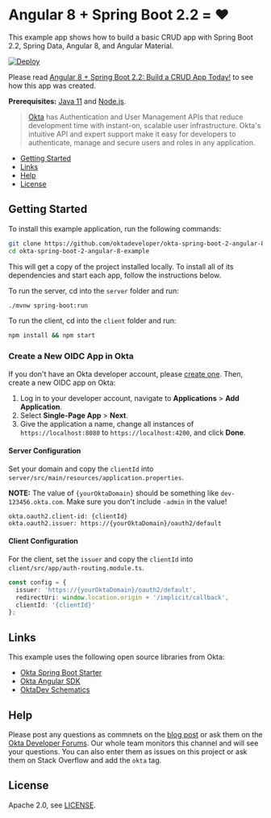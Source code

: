 # Angular 8 + Spring Boot 2.2 = ❤️
 
This example app shows how to build a basic CRUD app with Spring Boot 2.2, Spring Data, Angular 8, and Angular Material.

[![Deploy](https://www.herokucdn.com/deploy/button.svg)](https://heroku.com/deploy)

Please read [Angular 8 + Spring Boot 2.2: Build a CRUD App Today!](https://developer.okta.com/blog/2019/05/13/angular-8-spring-boot-2) to see how this app was created.

**Prerequisites:** [Java 11](https://sdkman.io/sdks#java) and [Node.js](https://nodejs.org/). 

> [Okta](https://developer.okta.com/) has Authentication and User Management APIs that reduce development time with instant-on, scalable user infrastructure. Okta's intuitive API and expert support make it easy for developers to authenticate, manage and secure users and roles in any application.

* [Getting Started](#getting-started)
* [Links](#links)
* [Help](#help)
* [License](#license)

## Getting Started

To install this example application, run the following commands:

```bash
git clone https://github.com/oktadeveloper/okta-spring-boot-2-angular-8-example.git
cd okta-spring-boot-2-angular-8-example
```

This will get a copy of the project installed locally. To install all of its dependencies and start each app, follow the instructions below.

To run the server, cd into the `server` folder and run:
 
```bash
./mvnw spring-boot:run
```

To run the client, cd into the `client` folder and run:
 
```bash
npm install && npm start
```

### Create a New OIDC App in Okta

If you don't have an Okta developer account, please [create one](https://developer.okta.com/signup/). Then, create a new OIDC app on Okta:

1. Log in to your developer account, navigate to **Applications** > **Add Application**.
3. Select **Single-Page App** > **Next**. 
4. Give the application a name, change all instances of `https://localhost:8080` to `https://localhost:4200`, and click **Done**.

#### Server Configuration

Set your domain and copy the `clientId` into `server/src/main/resources/application.properties`. 

**NOTE:** The value of `{yourOktaDomain}` should be something like `dev-123456.okta.com`. Make sure you don't include `-admin` in the value!

```properties
okta.oauth2.client-id: {clientId}
okta.oauth2.issuer: https://{yourOktaDomain}/oauth2/default
```

#### Client Configuration

For the client, set the `issuer` and copy the `clientId` into `client/src/app/auth-routing.module.ts`.

```typescript
const config = {
  issuer: 'https://{yourOktaDomain}/oauth2/default',
  redirectUri: window.location.origin + '/implicit/callback',
  clientId: '{clientId}'
};
```

## Links

This example uses the following open source libraries from Okta:

* [Okta Spring Boot Starter](https://github.com/okta/okta-spring-boot#readme)
* [Okta Angular SDK](https://github.com/okta/okta-oidc-js/tree/master/packages/okta-angular#readme)
* [OktaDev Schematics](https://github.com/oktadeveloper/schematics#readme)

## Help

Please post any questions as commnets on the [blog post](https://developer.okta.com/blog/2019/05/13/angular-8-spring-boot-2) or ask them on the [Okta Developer Forums](https://devforum.okta.com/). Our whole team monitors this channel and will see your questions. You can also enter them as issues on this project or ask them on Stack Overflow and add the `okta` tag.

## License

Apache 2.0, see [LICENSE](LICENSE).
